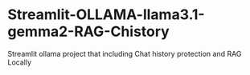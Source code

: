 # Streamlit-OLLAMA-llama3.1-gemma2-RAG-Chistory
 Streamlit ollama project that including Chat history protection and RAG Locally
